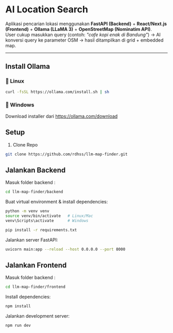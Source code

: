 # AI Location Search

Aplikasi pencarian lokasi menggunakan **FastAPI (Backend)** + **React/Next.js (Frontend)** + **Ollama (LLaMA 3)** + **OpenStreetMap (Nominatim API)**.  
User cukup masukkan query (contoh: *"cafe kopi enak di Bandung"*) → AI konversi query ke parameter OSM → hasil ditampilkan di grid + embedded map.

---

## Install Ollama

### 🔹 Linux
```bash
curl -fsSL https://ollama.com/install.sh | sh
```

### 🔹 Windows

Download installer dari https://ollama.com/download


## Setup

1. Clone Repo
```bash
git clone https://github.com/rdhss/llm-map-finder.git
```

## Jalankan Backend

Masuk folder backend :
```bash
cd llm-map-finder/backend
```

Buat virtual environment & install dependencies:
```bash
python -m venv venv
source venv/bin/activate   # Linux/Mac
venv\Scripts\activate      # Windows

pip install -r requirements.txt
```

Jalankan server FastAPI:
```bash
uvicorn main:app --reload --host 0.0.0.0 --port 8000
```

## Jalankan Frontend

Masuk folder backend :
```bash
cd llm-map-finder/frontend
```

Install dependencies:
```bash
npm install
```

Jalankan development server:
```bash
npm run dev
```

